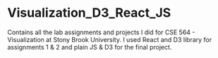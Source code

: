 # Visualization_D3_React_JS
Contains all the lab assignments and projects I did for CSE 564 - Visualization at Stony Brook University. I used React and D3 library for assignments 1 &amp; 2 and plain JS &amp; D3 for the final project.
